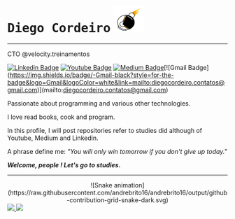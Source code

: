 # <samp>Diego Cordeiro</samp> <img src="https://github.com/DiegoJCordeiro/DiegoJCordeiro/blob/main/assets/velocity_marca_white_bg-11.png" alt="logo" width="70px" height="60px"/>

---

CTO @velocity.treinamentos

 [![Linkedin Badge](https://img.shields.io/badge/-Linkedin-orange?style=for-the-badge&logo=Linkedin&logoColor=white&link=https://github.com/DiegoJCordeiro)](*https://www.linkedin.com/in/diego-cordeiro-552948229/*) [![Youtube Badge](https://img.shields.io/badge/-Youtube-black?style=for-the-badge&logo=Youtube&logoColor=white&link=https://github.com/DiegoJCordeiro)](https://www.youtube.com/@manodev5540) [![Medium Badge](https://img.shields.io/badge/-Medium-orange?style=for-the-badge&logo=Medium&logoColor=white&link=https://github.com/DiegoJCordeiro)](*https://medium.com/@diegocordeiro.contatos*)[![Gmail Badge](https://img.shields.io/badge/-Gmail-black?style=for-the-badge&logo=Gmail&logoColor=white&link=mailto:diegocordeiro.contatos@gmail.com)](mailto:diegocordeiro.contatos@gmail.com)

Passionate about programming and various other technologies.

I love read books, cook and program.

In this profile, I will post repositories refer to studies did although of Youtube, Medium and Linkedin.

A phrase define me:  *"You will only win tomorrow if you don't give up today."* 

***Welcome, people ! Let's go to studies.***

---
<div style="text-align: center;">
  ![Snake animation](https://raw.githubusercontent.com/andrebrito16/andrebrito16/output/github-contribution-grid-snake-dark.svg)
</div>
 <div>
  <a href="https://github.com/DiegoJCordeiro">
  <img height="180em" src="https://github-readme-stats.vercel.app/api?username=DiegoJCordeiro&show_icons=true&theme=dark&include_all_commits=true&count_private=true"/>
  <img height="180em" src="https://github-readme-stats.vercel.app/api/top-langs/?username=DiegoJCordeiro&layout=compact&langs_count=7&theme=dark"/>
</div>
